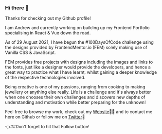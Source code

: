 ### Hi there 👋

Thanks for checking out my Github profile! 

I am Andrew and currently working on building up my Frontend Portfolio specialising in React & Vue down the road.

As of 29 August 2021, I have begun the #100DaysOfCode challenge using the designs provided by FrontendMentor.io (FEM) solely making use of Vanilla CSS & JavaScript.

FEM provides free projects with designs including the images and links to the fonts, just like a designer would provide the developers, and hence a great way to practice what I have learnt, whilst gaining a deeper knowledge of the respective technologies involved.

Being creative is one of my passions, ranging from cooking to making jewellery or anything else really. Life is a challenge and it's always better when one chooses their own challenges and discovers new depths of understanding and motivation while better preparing for the unknown!

Feel free to browse my work, check out my [Website](http://andrewjulio.com):man_technologist: and to contact me here on Github or follow me on [Twitter](https://twitter.com/Andrew):slightly_smiling_face:

:point_left:##Don't forget to hit that Follow button!
<!--
**andrewjuliodev/andrewjuliodev** is a ✨ _special_ ✨ repository because its `README.md` (this file) appears on your GitHub profile.

Here are some ideas to get you started:

- 🔭 I’m currently working on ...
- 🌱 I’m currently learning ...
- 👯 I’m looking to collaborate on ...
- 🤔 I’m looking for help with ...
- 💬 Ask me about ...
- 📫 How to reach me: ...
- 😄 Pronouns: ...
- ⚡ Fun fact: ...
-->
